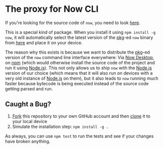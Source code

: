 # The proxy for Now CLI

If you're looking for the source code of `now`, you need to look [here](https://github.com/zeit/now-cli).

This is a special kind of package. When you install it using `npm install -g now`, it will automatically select the latest version of the [pkg](https://github.com/zeit/pkg)-ed `now` binary from [here](https://github.com/zeit/now-cli/releases) and place it on your device.

The reason why this exists is because we want to distribute the [pkg](https://github.com/zeit/pkg)-ed version of the `now` command line interface everywhere: Via [Now Desktop](https://github.com/zeit/now-desktop), on [npm](https://www.npmjs.com) (which would otherwise install the source code of the project and run it using [Node.js](https://nodejs.org)). This not only allows us to ship `now` with the [Node.js](https://nodejs.org) version of our choice (which means that it will also run on devices with a very old instance of [Node.js](https://nodejs.org) on them), but it also leads to `now` running much faster because bytecode is being executed instead of the source code getting parsed and run.

## Caught a Bug?

1. [Fork](https://help.github.com/articles/fork-a-repo/) this repository to your own GitHub account and then [clone](https://help.github.com/articles/cloning-a-repository/) it to your local device
2. Simulate the installation step: `npm install -g .`

As always, you can use `npm test` to run the tests and see if your changes have broken anything.
